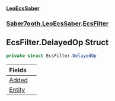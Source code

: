 #### [LeoEcsSaber](index.md 'index')
### [Saber7ooth.LeoEcsSaber](Saber7ooth.LeoEcsSaber.md 'Saber7ooth.LeoEcsSaber').[EcsFilter](EcsFilter.md 'Saber7ooth.LeoEcsSaber.EcsFilter')

## EcsFilter.DelayedOp Struct

```csharp
private struct EcsFilter.DelayedOp
```

| Fields | |
| :--- | :--- |
| [Added](EcsFilter.DelayedOp.Added.md 'Saber7ooth.LeoEcsSaber.EcsFilter.DelayedOp.Added') | |
| [Entity](EcsFilter.DelayedOp.Entity.md 'Saber7ooth.LeoEcsSaber.EcsFilter.DelayedOp.Entity') | |
